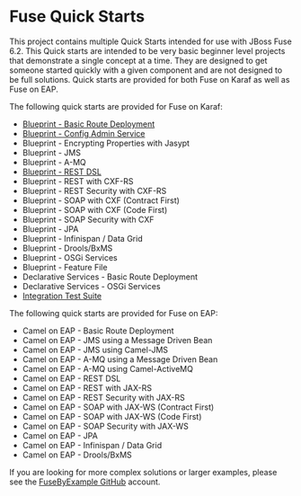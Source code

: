 # Fuse Quick Starts

This project contains multiple Quick Starts intended for use with JBoss Fuse 6.2. This Quick starts are intended to be very basic beginner level projects that demonstrate a single concept at a time. They are designed to get someone started quickly with a given component and are not designed to be full solutions. Quick starts are provided for both Fuse on Karaf as well as Fuse on EAP.

The following quick starts are provided for Fuse on Karaf:

 * [Blueprint - Basic Route Deployment](https://github.com/rhtconsulting/fuse-quickstarts/tree/master/karaf/route_deployment)
 * [Blueprint - Config Admin Service](https://github.com/rhtconsulting/fuse-quickstarts/tree/master/karaf/properties)
 * Blueprint - Encrypting Properties with Jasypt
 * Blueprint - JMS
 * Blueprint - A-MQ
 * [Blueprint - REST DSL](https://github.com/rhtconsulting/fuse-quickstarts/tree/master/karaf/rest_dsl)
 * Blueprint - REST with CXF-RS
 * Blueprint - REST Security with CXF-RS
 * Blueprint - SOAP with CXF (Contract First)
 * Blueprint - SOAP with CXF (Code First)
 * Blueprint - SOAP Security with CXF
 * Blueprint - JPA
 * Blueprint - Infinispan / Data Grid
 * Blueprint - Drools/BxMS
 * Blueprint - OSGi Services
 * Blueprint - Feature File
 * Declarative Services - Basic Route Deployment
 * Declarative Services - OSGi Services
 * [Integration Test Suite](https://github.com/rhtconsulting/fuse-quickstarts/tree/master/karaf/itests)

The following quick starts are provided for Fuse on EAP:

 * Camel on EAP - Basic Route Deployment
 * Camel on EAP - JMS using a Message Driven Bean
 * Camel on EAP - JMS using Camel-JMS
 * Camel on EAP - A-MQ using a Message Driven Bean
 * Camel on EAP - A-MQ using Camel-ActiveMQ
 * Camel on EAP - REST DSL
 * Camel on EAP - REST with JAX-RS
 * Camel on EAP - REST Security with JAX-RS
 * Camel on EAP - SOAP with JAX-WS (Contract First)
 * Camel on EAP - SOAP with JAX-WS (Code First)
 * Camel on EAP - SOAP Security with JAX-WS
 * Camel on EAP - JPA
 * Camel on EAP - Infinispan / Data Grid
 * Camel on EAP - Drools/BxMS


If you are looking for more complex solutions or larger examples, please see the [FuseByExample GitHub](https://github.com/FuseByExample) account.

